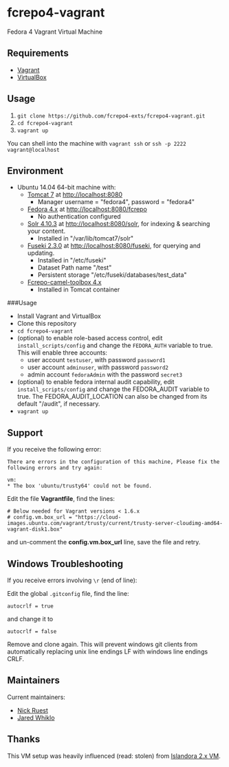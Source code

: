 # fcrepo4-vagrant
Fedora 4 Vagrant Virtual Machine 

## Requirements

* [Vagrant](https://www.vagrantup.com/)
* [VirtualBox](https://www.virtualbox.org/)

## Usage

1. `git clone https://github.com/fcrepo4-exts/fcrepo4-vagrant.git`
2. `cd fcrepo4-vagrant`
3. `vagrant up`

You can shell into the machine with `vagrant ssh` or `ssh -p 2222 vagrant@localhost`

## Environment

* Ubuntu 14.04 64-bit machine with: 
  * [Tomcat 7](http://tomcat.apache.org) at [http://localhost:8080](http://localhost:8080)
    * Manager username = "fedora4", password = "fedora4"
  * [Fedora 4.x](http://fedora.info/about) at [http://localhost:8080/fcrepo](http://localhost:8080/fcrepo)
    * No authentication configured
  * [Solr 4.10.3](http://lucene.apache.org/solr/) at [http://localhost:8080/solr](http://localhost:8080/solr), for indexing & searching your content.
    * Installed in "/var/lib/tomcat7/solr"
  * [Fuseki 2.3.0](http://jena.apache.org/documentation/fuseki2/) at [http://localhost:8080/fuseki](http://localhost:8080/fuseki), for querying and updating.
    * Installed in "/etc/fuseki"
    * Dataset Path name "/test"
    * Persistent storage "/etc/fuseki/databases/test\_data"
  * [Fcrepo-camel-toolbox 4.x](https://github.com/fcrepo4-exts/fcrepo-camel-toolbox)
    * Installed in Tomcat container

###Usage

* Install Vagrant and VirtualBox
* Clone this repository 
* `cd fcrepo4-vagrant`
* (optional) to enable role-based access control, edit `install_scripts/config` and change the `FEDORA_AUTH` variable to true.
  This will enable three accounts:
  * user account `testuser`, with password `password1`
  * user account `adminuser`, with password `password2`
  * admin account `fedoraAdmin` with the password `secret3`
* (optional) to enable fedora internal audit capability, edit `install_scripts/config` and change the FEDORA_AUDIT variable to true. The FEDORA_AUDIT_LOCATION can also be changed from its default "/audit", if necessary.
* `vagrant up`

## Support

If you receive the following error:
```
There are errors in the configuration of this machine, Please fix the following errors and try again:

vm:
* The box 'ubuntu/trusty64' could not be found.
```

Edit the file **Vagrantfile**, find the lines:
```
# Below needed for Vagrant versions < 1.6.x
# config.vm.box_url = "https://cloud-images.ubuntu.com/vagrant/trusty/current/trusty-server-cloudimg-amd64-vagrant-disk1.box"
```
and un-comment the **config.vm.box\_url** line, save the file and retry.

## Windows Troubleshooting

If you receive errors involving `\r` (end of line):

Edit the global `.gitconfig` file, find the line:
```
autocrlf = true
```
and change it to
```
autocrlf = false
```
Remove and clone again. This will prevent windows git clients from automatically replacing unix line endings LF with windows line endings CRLF.

## Maintainers

Current maintainers:

* [Nick Ruest](https://github.com/ruebot)
* [Jared Whiklo](https://github.com/whikloj)

## Thanks

This VM setup was heavily influenced (read: stolen) from [Islandora 2.x VM](https://github.com/Islandora-Labs/islandora/tree/7.x-2.x/install).
